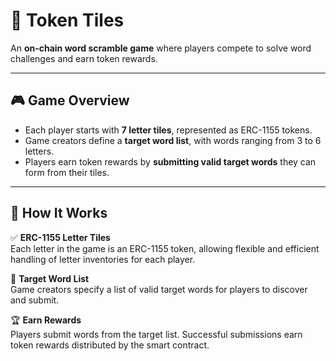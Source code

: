 # 🔡 Token Tiles

An **on-chain word scramble game** where players compete to solve word challenges and earn token rewards.

---

## 🎮 Game Overview

- Each player starts with **7 letter tiles**, represented as ERC-1155 tokens.
- Game creators define a **target word list**, with words ranging from 3 to 6 letters.
- Players earn token rewards by **submitting valid target words** they can form from their tiles.

---

## 🔗 How It Works

✅ **ERC-1155 Letter Tiles**  
Each letter in the game is an ERC-1155 token, allowing flexible and efficient handling of letter inventories for each player.

🎯 **Target Word List**  
Game creators specify a list of valid target words for players to discover and submit.

🏆 **Earn Rewards**  
Players submit words from the target list. Successful submissions earn token rewards distributed by the smart contract.
